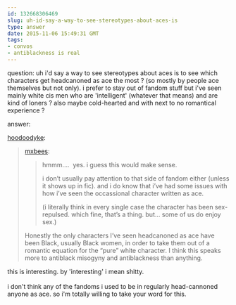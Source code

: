 ```yaml
---
id: 132668306469
slug: uh-id-say-a-way-to-see-stereotypes-about-aces-is
type: answer
date: 2015-11-06 15:49:31 GMT
tags:
- convos
- antiblackness is real
---
```

question: uh i'd say a way to see stereotypes about aces is to see which characters get headcanoned as ace the most ? (so mostly by people ace themselves but not only). i prefer to stay out of fandom stuff but i've seen  mainly white cis men who are 'intelligent' (whatever that means) and are kind of loners ? also maybe cold-hearted and with next to no romantical experience ?

answer: <p><a href="http://hoodoodyke.tumblr.com/post/132667040514/uh-id-say-a-way-to-see-stereotypes-about-aces-is" class="tumblr_blog">hoodoodyke</a>:</p><blockquote><p><a class="tumblr_blog" href="http://mxb.ca/post/132666213424/uh-id-say-a-way-to-see-stereotypes-about-aces-is">mxbees</a>:</p>

<blockquote><p>hmmm….  yes. i guess this would make sense.</p><p>i don’t usually pay attention to that side of fandom either (unless it shows up in fic). and i do know that i’ve had some issues with how i’ve seen the occassional character written as ace.</p><p>(i literally think in every single case the character has been sex-repulsed. which fine, that’s a thing. but… some of us do enjoy sex.)</p></blockquote><p>Honestly the only characters I’ve seen headcanoned as ace have been Black, usually Black women, in order to take them out of a romantic equation for the “pure” white character. I think this speaks more to antiblack misogyny and antiblackness than anything.</p></blockquote>
<p>this is interesting. by 'interesting' i mean shitty.<br/><br/>i don't think any of the fandoms i used to be in regularly head-cannoned anyone as ace. so i'm totally willing to take your word for this.</p>